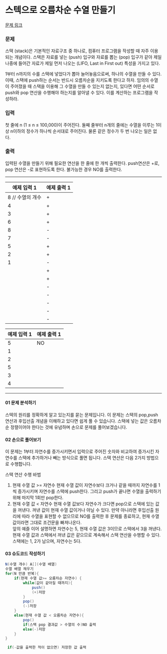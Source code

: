 # 스텍으로 오름차순 수열 만들기

[문제 링크](https://www.acmicpc.net/problem/1874)

### 문제
스택 (stack)은 기본적인 자료구조 중 하나로, 컴퓨터 프로그램을 작성할 때 자주 이용되는 개념이다. 스택은 자료를 넣는 (push) 입구와 자료를 뽑는 (pop) 입구가 같아 제일 나중에 들어간 자료가 제일 먼저 나오는 (LIFO, Last in First out) 특성을 가지고 있다.

1부터 n까지의 수를 스택에 넣었다가 뽑아 늘어놓음으로써, 하나의 수열을 만들 수 있다. 이때, 스택에 push하는 순서는 반드시 오름차순을 지키도록 한다고 하자. 임의의 수열이 주어졌을 때 스택을 이용해 그 수열을 만들 수 있는지 없는지, 있다면 어떤 순서로 push와 pop 연산을 수행해야 하는지를 알아낼 수 있다. 이를 계산하는 프로그램을 작성하라.


### 입력
첫 줄에 n (1 ≤ n ≤ 100,000)이 주어진다. 둘째 줄부터 n개의 줄에는 수열을 이루는 1이상 n이하의 정수가 하나씩 순서대로 주어진다. 물론 같은 정수가 두 번 나오는 일은 없다.


### 출력
입력된 수열을 만들기 위해 필요한 연산을 한 줄에 한 개씩 출력한다. push연산은 +로, pop 연산은 -로 표현하도록 한다. 불가능한 경우 NO를 출력한다.


***

<table class="table">
        <thead><tr>
<th>예제 입력 1</th>
<th>예제 출력 1</th>
</tr>
</thead>
        <tbody><tr>
<td>8   // 수열의 개수  </td>
<td>+     </td>
</tr>
<tr>
<td>4     </td>
<td>+    </td>
</tr>
<tr>
<td>3    </td>
<td>+    </td>
</tr>
<tr>
<td>6    </td>
<td>+    </td>
</tr>
<tr>
<td>8    </td>
<td>-    </td>
</tr>
<tr>
<td>7     </td>
<td>-    </td>
</tr>
<tr>
<td>5    </td>
<td>+     </td>
</tr>
<tr>
<td>2    </td>
<td>+    </td>
</tr>
<tr>
<td>1    </td>
<td>-    </td>
</tr>
<tr>
<td>     </td>
<td>+     </td>
</tr>
<tr>
<td>     </td>
<td>+  </td>
</tr>
<tr>
<td>     </td>
<td>-    </td>
</tr>
<tr>
<td>     </td>
<td>-    </td>
</tr>
<tr>
<td>     </td>
<td>-    </td>
</tr>
<tr>
<td>     </td>
<td>-     </td>
</tr>
<tr>
<td>     </td>
<td>-    </td>
</tr>
</tbody>
      </table>

<table class="table">
        <thead><tr>
<th>예제 입력 1</th>
<th>예제 출력 1</th>
</tr>
</thead>
        <tbody><tr>
<td>5     </td>
<td>NO     </td>
</tr>
<tr>
<td>1     </td>
</tr>
<tr>
<td>2     </td>
</tr>
<tr>
<td>5     </td>
</tr>
<tr>
<td>3     </td>
</tr>
<tr>
<td>4     </td>
</tr>
</tbody>
      </table>

___

#### 01 문제 분석하기
스텍의 원리를 정확하게 알고 있는지를 묻는 문제입니다. 이 문제는 스택의 pop,push 연산과 후입선출 개념을 이해하고 있다면 쉽게 풀 수 있습니다. 스택에 넣는 값은 오름차순 정렬이어야 한다는 것에 유념하며 손으로 문제를 풀어보겠습니다.

#### 02 손으로 풀어보기
 이 문제는 1부터 자연수를 증가시키면서 입력으로 주어진 숫자와 비교하여 증가시킨 자연수를 스택에 추가하거나 빼는 방식으로 풀면 됩니다. 스택 연산은 다음 2가지 방법으로 수행합니다.

스택 연산 수행 바법
1. 현재 수열 값 >= 자연수
현재 수열 값이 자연수보다 크거나 같을 때까지 자연수를 1씩 증가시키며 자연수를 스택에 push한다. 그리고 push가 끝나면 수열을 출력하기 위해 마지막 1회만 pop한다.
2. 현재 수열 값 < 자연수
현재 수열 값보다 자연수가 크다면 pop으로 스택에 있는 값을 꺼낸다. 꺼낸 값이 현재 수열 값이거나 아닐 수 있다. 만약 아니라면 후입선출 원리에 따라 수열을 표현할 수 없으므로 NO를 출력한 후 문제를 종료하고, 현재 수열 값이라면 그대로 조건문을 빠져나온다.  
앞의 예즐 이어 설명하면 자연수는 5, 현재 수열 값은 3이므로 스택에서 3을 꺼낸다. 현재 수열 값과 스택에서 꺼낸 값은 같으므로 계속해서 스택 연산을 수행할 수 있다. 스택에는 1, 2가 남으며, 자연수는 5다.

#### 03 슈도코드 작성하기
```java
N(수열 개수) A[](수열 배열)
수열 배열 채우기
for(N 만큼 반복){
    if(현재 수열 값>= 오름차순 자연수) {
        while(값이 같아질 때까지){
            push()
            (+)저장
        }
        pop()
        (-)저장
    }
    else(현재 수열 값 < 오름차순 자연수){
        pop()
        if(스택 pop 결과값 > 수열의 수)NO 출력
        else(-)저장
    }
}

 if(-값을 출력한 적이 없으면) 저장한 값 출력

```
